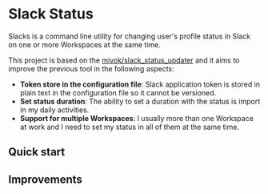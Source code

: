# Slack Status

Slacks is a command line utility for changing user's profile status in Slack on
one or more Workspaces at the same time.

This project is based on the [mivok/slack_status_updater](https://github.com/mivok/slack_status_updater) 
and it aims to improve the previous tool in the following aspects:

- **Token store in the configuration file**: Slack application token is stored
    in plain text in the configuration file so it cannot be versioned.
- **Set status duration**: The ability to set a duration with the status is import
    in my daily activities.
- **Support for multiple Workspaces**: I usually more than one Workspace at work
    and I need to set my status in all of them at the same time.

## Quick start

## Improvements

